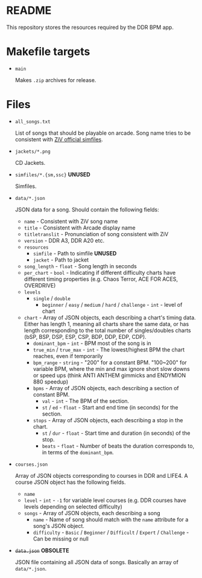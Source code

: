 # README
This repository stores the resources required by the DDR BPM app.

# Makefile targets

- `main`

    Makes `.zip` archives for release.

# Files
- `all_songs.txt`

    List of songs that should be playable on arcade. Song name tries to be consistent with [ZiV official simfiles](https://zenius-i-vanisher.com/v5.2/simfiles.php?category=simfiles). 

- `jackets/*.png`

    CD Jackets.

- `simfiles/*.{sm,ssc}` **UNUSED**

    Simfiles.

- `data/*.json`

    JSON data for a song. Should contain the following fields:
    
    - `name` - Consistent with ZiV song name
    - `title` - Consistent with Arcade display name
    - `titletranslit` - Pronunciation of song consistent with ZiV
    - `version` - DDR A3, DDR A20 etc.
    - `resources`
        - `simfile` - Path to simfile **UNUSED**
        - `jacket` - Path to jacket
    - `song_length` - `float` - Song length in seconds 
    - `per_chart` - `bool` - Indicating if different difficulty charts have different timing properties (e.g. Chaos Terror, ACE FOR ACES, OVERDRIVE)
    - `levels`
        - `single` / `double`
            - `beginner` / `easy` / `medium` / `hard` / `challenge` - `int` - level of chart
    - `chart` - Array of JSON objects, each describing a chart's timing data. Either has length 1, meaning all charts share the same data, or has length corresponding to the total number of singles/doubles charts (bSP, BSP, DSP, ESP, CSP, BDP, DDP, EDP, CDP).
        - `dominant_bpm` - `int` - BPM most of the song is in
        - `true_min` / `true_max` - `int` - The lowest/highest BPM the chart reaches, even if temporarily
        - `bpm_range` - `string` - "200" for a constant BPM. "100~200" for variable BPM, where the min and max ignore short slow downs or speed ups (think ANTI ANTHEM gimmicks and ENDYMION 880 speedup)
        - `bpms` - Array of JSON objects, each describing a section of constant BPM.
            - `val` - `int` - The BPM of the section.
            - `st` / `ed` - `float` - Start and end time (in seconds) for the section.
        - `stops` - Array of JSON objects, each describing a stop in the chart.
            - `st` / `dur` - `float` - Start time and duration (in seconds) of the stop.
            - `beats` - `float` - Number of beats the duration corresponds to, in terms of the `dominant_bpm`.


- `courses.json`

    Array of JSON objects corresponding to courses in DDR and LIFE4. A course JSON object has the following fields.

    - `name`
    - `level` - `int` - `-1` for variable level courses (e.g. DDR courses have levels depending on selected difficulty)
    - `songs` - Array of JSON objects, each describing a song
        - `name` - Name of song should match with the `name` attribute for a song's JSON object.
        - `difficulty` - `Basic` / `Beginner` / `Difficult` / `Expert` / `Challenge` - Can be missing or null


- ~~`data.json`~~ **OBSOLETE**

    JSON file containing all JSON data of songs. Basically an array of `data/*.json`.